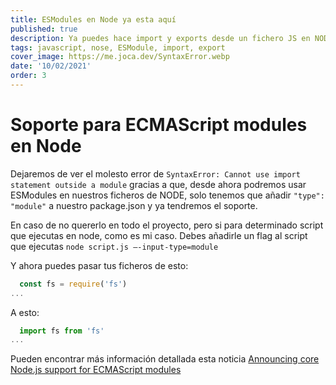 ```yaml
---
title: ESModules en Node ya esta aquí
published: true
description: Ya puedes hace import y exports desde un fichero JS en NODE facílmente.
tags: javascript, nose, ESModule, import, export
cover_image: https://me.joca.dev/SyntaxError.webp
date: '10/02/2021'
order: 3
---
```


# Soporte para ECMAScript modules en Node
 
Dejaremos de ver el molesto error de `SyntaxError: Cannot use import statement outside a module` gracias a que, desde ahora podremos usar ESModules en nuestros ficheros de NODE,  solo tenemos que añadir `"type": "module"` a nuestro package.json y ya tendremos el soporte.

En caso de no quererlo en todo el proyecto, pero si para determinado script que ejecutas en node, como es mi caso. Debes añadirle un flag al script que ejecutas `node script.js —-input-type=module` 

Y ahora puedes pasar tus ficheros de esto:
 
```javascript
  const fs = require('fs')
...
```
 
A esto:
 
```javascript
  import fs from 'fs'
...
```
 
Pueden encontrar más información detallada esta noticia [Announcing core Node.js support for ECMAScript modules](https://nodejs.medium.com/announcing-core-node-js-support-for-ecmascript-modules-c5d6dc29b663)
